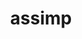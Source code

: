 ---
title: "assimp"
layout: cache
categories: [package, develop]
meta: {"versions": ["5.4.2"], "compilers": ["gcc@=11.1.0", "gcc@=11.4.0", "oneapi@=2024.2.0"], "oss": ["ubuntu20.04", "ubuntu22.04"], "platforms": ["linux"], "targets": ["neoverse_v1", "x86_64_v3"], "stacks": ["data-vis-sdk", "e4s", "e4s-neoverse_v1", "e4s-oneapi", "root"], "num_specs": 20, "num_specs_by_stack": {"root": 20, "data-vis-sdk": 2, "e4s-neoverse_v1": 2, "e4s": 2, "e4s-oneapi": 2}}
spec_details: [{"hash": "vrlzqm4d2voxknnolwvcjha4cmz3o7pe", "compiler": "gcc@=11.1.0", "versions": ["5.4.2"], "os": "ubuntu20.04", "platform": "linux", "target": "x86_64_v3", "variants": ["build_system=cmake", "build_type=Release", "generator=make", "~ipo", "+shared"], "stacks": ["root", "data-vis-sdk"], "size": "-", "tarball": "https://binaries.spack.io/develop/build_cache/linux-ubuntu20.04-x86_64_v3/gcc-11.1.0/assimp-5.4.2/linux-ubuntu20.04-x86_64_v3-gcc-11.1.0-assimp-5.4.2-vrlzqm4d2voxknnolwvcjha4cmz3o7pe.spack"}, {"hash": "solhww4t2tnmvnlexanwkrnl2i6yrlyu", "compiler": "gcc@=11.1.0", "versions": ["5.4.2"], "os": "ubuntu20.04", "platform": "linux", "target": "x86_64_v3", "variants": ["build_system=cmake", "build_type=Release", "generator=make", "~ipo", "+shared"], "stacks": ["root"], "size": "-", "tarball": "https://binaries.spack.io/develop/build_cache/linux-ubuntu20.04-x86_64_v3/gcc-11.1.0/assimp-5.4.2/linux-ubuntu20.04-x86_64_v3-gcc-11.1.0-assimp-5.4.2-solhww4t2tnmvnlexanwkrnl2i6yrlyu.spack"}, {"hash": "rlldvz3tvzyqsqupwzeq6tvatgxpxmu2", "compiler": "gcc@=11.1.0", "versions": ["5.4.2"], "os": "ubuntu20.04", "platform": "linux", "target": "x86_64_v3", "variants": ["build_system=cmake", "build_type=Release", "generator=make", "~ipo", "+shared"], "stacks": ["root"], "size": "-", "tarball": "https://binaries.spack.io/develop/build_cache/linux-ubuntu20.04-x86_64_v3/gcc-11.1.0/assimp-5.4.2/linux-ubuntu20.04-x86_64_v3-gcc-11.1.0-assimp-5.4.2-rlldvz3tvzyqsqupwzeq6tvatgxpxmu2.spack"}, {"hash": "vtwu5guh2y5pdxb3yozwfwqefrlbhzgy", "compiler": "gcc@=11.1.0", "versions": ["5.4.2"], "os": "ubuntu20.04", "platform": "linux", "target": "x86_64_v3", "variants": ["build_system=cmake", "build_type=Release", "generator=make", "~ipo", "+shared"], "stacks": ["root"], "size": "-", "tarball": "https://binaries.spack.io/develop/build_cache/linux-ubuntu20.04-x86_64_v3/gcc-11.1.0/assimp-5.4.2/linux-ubuntu20.04-x86_64_v3-gcc-11.1.0-assimp-5.4.2-vtwu5guh2y5pdxb3yozwfwqefrlbhzgy.spack"}, {"hash": "ckptaq7tlshukzlionnwrrimb55aydrp", "compiler": "gcc@=11.1.0", "versions": ["5.4.2"], "os": "ubuntu20.04", "platform": "linux", "target": "x86_64_v3", "variants": ["build_system=cmake", "build_type=Release", "generator=make", "~ipo", "+shared"], "stacks": ["root"], "size": "-", "tarball": "https://binaries.spack.io/develop/build_cache/linux-ubuntu20.04-x86_64_v3/gcc-11.1.0/assimp-5.4.2/linux-ubuntu20.04-x86_64_v3-gcc-11.1.0-assimp-5.4.2-ckptaq7tlshukzlionnwrrimb55aydrp.spack"}, {"hash": "hnwzmadldyvo5rbhzgsfq6vtowvog4zr", "compiler": "gcc@=11.1.0", "versions": ["5.4.2"], "os": "ubuntu20.04", "platform": "linux", "target": "x86_64_v3", "variants": ["build_system=cmake", "build_type=Release", "generator=make", "~ipo", "+shared"], "stacks": ["root"], "size": "-", "tarball": "https://binaries.spack.io/develop/build_cache/linux-ubuntu20.04-x86_64_v3/gcc-11.1.0/assimp-5.4.2/linux-ubuntu20.04-x86_64_v3-gcc-11.1.0-assimp-5.4.2-hnwzmadldyvo5rbhzgsfq6vtowvog4zr.spack"}, {"hash": "hvvk4phlanx5nspvb3jf2eheqv5e75rk", "compiler": "gcc@=11.1.0", "versions": ["5.4.2"], "os": "ubuntu20.04", "platform": "linux", "target": "x86_64_v3", "variants": ["build_system=cmake", "build_type=Release", "generator=make", "~ipo", "+shared"], "stacks": ["root"], "size": "-", "tarball": "https://binaries.spack.io/develop/build_cache/linux-ubuntu20.04-x86_64_v3/gcc-11.1.0/assimp-5.4.2/linux-ubuntu20.04-x86_64_v3-gcc-11.1.0-assimp-5.4.2-hvvk4phlanx5nspvb3jf2eheqv5e75rk.spack"}, {"hash": "ln3ipp2jj63573kgifmtwdt6layei3ck", "compiler": "gcc@=11.1.0", "versions": ["5.4.2"], "os": "ubuntu20.04", "platform": "linux", "target": "x86_64_v3", "variants": ["build_system=cmake", "build_type=Release", "generator=make", "~ipo", "+shared"], "stacks": ["root"], "size": "-", "tarball": "https://binaries.spack.io/develop/build_cache/linux-ubuntu20.04-x86_64_v3/gcc-11.1.0/assimp-5.4.2/linux-ubuntu20.04-x86_64_v3-gcc-11.1.0-assimp-5.4.2-ln3ipp2jj63573kgifmtwdt6layei3ck.spack"}, {"hash": "ieg3vw2vkqpnwz6zr4ljulzvcjp3pt6j", "compiler": "gcc@=11.1.0", "versions": ["5.4.2"], "os": "ubuntu20.04", "platform": "linux", "target": "x86_64_v3", "variants": ["build_system=cmake", "build_type=Release", "generator=make", "~ipo", "+shared"], "stacks": ["root", "data-vis-sdk"], "size": "-", "tarball": "https://binaries.spack.io/develop/build_cache/linux-ubuntu20.04-x86_64_v3/gcc-11.1.0/assimp-5.4.2/linux-ubuntu20.04-x86_64_v3-gcc-11.1.0-assimp-5.4.2-ieg3vw2vkqpnwz6zr4ljulzvcjp3pt6j.spack"}, {"hash": "x6nuyjmco56dm6exvkglnsv6alxws5re", "compiler": "gcc@=11.4.0", "versions": ["5.4.2"], "os": "ubuntu22.04", "platform": "linux", "target": "neoverse_v1", "variants": ["build_system=cmake", "build_type=Release", "generator=make", "~ipo", "+shared"], "stacks": ["e4s-neoverse_v1", "root"], "size": "-", "tarball": "https://binaries.spack.io/develop/build_cache/linux-ubuntu22.04-neoverse_v1/gcc-11.4.0/assimp-5.4.2/linux-ubuntu22.04-neoverse_v1-gcc-11.4.0-assimp-5.4.2-x6nuyjmco56dm6exvkglnsv6alxws5re.spack"}, {"hash": "mkpn7i7lm3e77jom3cgnnmf52mzfl7uv", "compiler": "gcc@=11.4.0", "versions": ["5.4.2"], "os": "ubuntu22.04", "platform": "linux", "target": "neoverse_v1", "variants": ["build_system=cmake", "build_type=Release", "generator=make", "~ipo", "+shared"], "stacks": ["root"], "size": "-", "tarball": "https://binaries.spack.io/develop/build_cache/linux-ubuntu22.04-neoverse_v1/gcc-11.4.0/assimp-5.4.2/linux-ubuntu22.04-neoverse_v1-gcc-11.4.0-assimp-5.4.2-mkpn7i7lm3e77jom3cgnnmf52mzfl7uv.spack"}, {"hash": "76iz2twfglhgazdvftdlbeh5fv56lgmh", "compiler": "gcc@=11.4.0", "versions": ["5.4.2"], "os": "ubuntu22.04", "platform": "linux", "target": "neoverse_v1", "variants": ["build_system=cmake", "build_type=Release", "generator=make", "~ipo", "+shared"], "stacks": ["e4s-neoverse_v1", "root"], "size": "-", "tarball": "https://binaries.spack.io/develop/build_cache/linux-ubuntu22.04-neoverse_v1/gcc-11.4.0/assimp-5.4.2/linux-ubuntu22.04-neoverse_v1-gcc-11.4.0-assimp-5.4.2-76iz2twfglhgazdvftdlbeh5fv56lgmh.spack"}, {"hash": "pddvdsasiufrj5zydj7pvxloetizotgx", "compiler": "gcc@=11.4.0", "versions": ["5.4.2"], "os": "ubuntu22.04", "platform": "linux", "target": "neoverse_v1", "variants": ["build_system=cmake", "build_type=Release", "generator=make", "~ipo", "+shared"], "stacks": ["root"], "size": "-", "tarball": "https://binaries.spack.io/develop/build_cache/linux-ubuntu22.04-neoverse_v1/gcc-11.4.0/assimp-5.4.2/linux-ubuntu22.04-neoverse_v1-gcc-11.4.0-assimp-5.4.2-pddvdsasiufrj5zydj7pvxloetizotgx.spack"}, {"hash": "bp33hxruirwlo2gwng536ihnbq46qtir", "compiler": "gcc@=11.4.0", "versions": ["5.4.2"], "os": "ubuntu22.04", "platform": "linux", "target": "x86_64_v3", "variants": ["build_system=cmake", "build_type=Release", "generator=make", "~ipo", "+shared"], "stacks": ["root"], "size": "-", "tarball": "https://binaries.spack.io/develop/build_cache/linux-ubuntu22.04-x86_64_v3/gcc-11.4.0/assimp-5.4.2/linux-ubuntu22.04-x86_64_v3-gcc-11.4.0-assimp-5.4.2-bp33hxruirwlo2gwng536ihnbq46qtir.spack"}, {"hash": "t6svmz5cpv2h3qpcwu7xw6vuh3yd77dk", "compiler": "gcc@=11.4.0", "versions": ["5.4.2"], "os": "ubuntu22.04", "platform": "linux", "target": "x86_64_v3", "variants": ["build_system=cmake", "build_type=Release", "generator=make", "~ipo", "+shared"], "stacks": ["root", "e4s"], "size": "-", "tarball": "https://binaries.spack.io/develop/build_cache/linux-ubuntu22.04-x86_64_v3/gcc-11.4.0/assimp-5.4.2/linux-ubuntu22.04-x86_64_v3-gcc-11.4.0-assimp-5.4.2-t6svmz5cpv2h3qpcwu7xw6vuh3yd77dk.spack"}, {"hash": "6npelbhfkkxzzq4mdltwt3w2a26espox", "compiler": "gcc@=11.4.0", "versions": ["5.4.2"], "os": "ubuntu22.04", "platform": "linux", "target": "x86_64_v3", "variants": ["build_system=cmake", "build_type=Release", "generator=make", "~ipo", "+shared"], "stacks": ["root"], "size": "-", "tarball": "https://binaries.spack.io/develop/build_cache/linux-ubuntu22.04-x86_64_v3/gcc-11.4.0/assimp-5.4.2/linux-ubuntu22.04-x86_64_v3-gcc-11.4.0-assimp-5.4.2-6npelbhfkkxzzq4mdltwt3w2a26espox.spack"}, {"hash": "czjjeynssayqmtgqdmxiynpvxkw776rg", "compiler": "gcc@=11.4.0", "versions": ["5.4.2"], "os": "ubuntu22.04", "platform": "linux", "target": "x86_64_v3", "variants": ["build_system=cmake", "build_type=Release", "generator=make", "~ipo", "+shared"], "stacks": ["root"], "size": "-", "tarball": "https://binaries.spack.io/develop/build_cache/linux-ubuntu22.04-x86_64_v3/gcc-11.4.0/assimp-5.4.2/linux-ubuntu22.04-x86_64_v3-gcc-11.4.0-assimp-5.4.2-czjjeynssayqmtgqdmxiynpvxkw776rg.spack"}, {"hash": "67zhztsu4llxljxz7tuauucibvqfr4ow", "compiler": "gcc@=11.4.0", "versions": ["5.4.2"], "os": "ubuntu22.04", "platform": "linux", "target": "x86_64_v3", "variants": ["build_system=cmake", "build_type=Release", "generator=make", "~ipo", "+shared"], "stacks": ["root", "e4s"], "size": "-", "tarball": "https://binaries.spack.io/develop/build_cache/linux-ubuntu22.04-x86_64_v3/gcc-11.4.0/assimp-5.4.2/linux-ubuntu22.04-x86_64_v3-gcc-11.4.0-assimp-5.4.2-67zhztsu4llxljxz7tuauucibvqfr4ow.spack"}, {"hash": "fdzgtztqvdnr7z5ddqmrspaacuktj24f", "compiler": "oneapi@=2024.2.0", "versions": ["5.4.2"], "os": "ubuntu22.04", "platform": "linux", "target": "x86_64_v3", "variants": ["build_system=cmake", "build_type=Release", "generator=make", "~ipo", "+shared"], "stacks": ["e4s-oneapi", "root"], "size": "-", "tarball": "https://binaries.spack.io/develop/build_cache/linux-ubuntu22.04-x86_64_v3/oneapi-2024.2.0/assimp-5.4.2/linux-ubuntu22.04-x86_64_v3-oneapi-2024.2.0-assimp-5.4.2-fdzgtztqvdnr7z5ddqmrspaacuktj24f.spack"}, {"hash": "iujlwcsxthcjyaqdtu5xl7iyrr6nykxv", "compiler": "oneapi@=2024.2.0", "versions": ["5.4.2"], "os": "ubuntu22.04", "platform": "linux", "target": "x86_64_v3", "variants": ["build_system=cmake", "build_type=Release", "generator=make", "~ipo", "+shared"], "stacks": ["e4s-oneapi", "root"], "size": "-", "tarball": "https://binaries.spack.io/develop/build_cache/linux-ubuntu22.04-x86_64_v3/oneapi-2024.2.0/assimp-5.4.2/linux-ubuntu22.04-x86_64_v3-oneapi-2024.2.0-assimp-5.4.2-iujlwcsxthcjyaqdtu5xl7iyrr6nykxv.spack"}]
---
